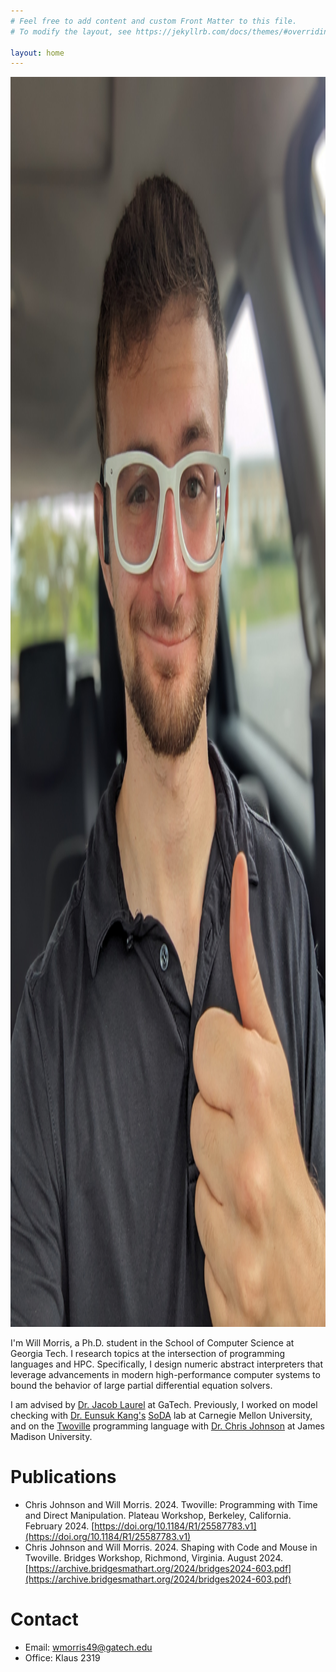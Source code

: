 ```yaml
---
# Feel free to add content and custom Front Matter to this file.
# To modify the layout, see https://jekyllrb.com/docs/themes/#overriding-theme-defaults

layout: home
---
```

<img src="will.jpg" alt="Photo of Will Morris" style="height: 50vh"> 

I'm Will Morris, a Ph.D. student in the School of Computer Science at Georgia Tech. I research topics at the intersection of programming languages and HPC. Specifically, I design numeric abstract interpreters that leverage advancements in modern high-performance computer systems to bound the behavior of large partial differential equation solvers. 

I am advised by [Dr. Jacob Laurel](https://jsl1994.github.io/) at GaTech. Previously, I worked on model checking with [Dr. Eunsuk Kang's](https://eskang.github.io/) [SoDA](https://cmu-soda.github.io/) lab at Carnegie Mellon University, and on the [Twoville](https://dl.acm.org/doi/pdf/10.5555/3606402.3606411) programming language with [Dr. Chris Johnson](https://twodee.org/) at James Madison University.

# Publications
* Chris Johnson and Will Morris. 2024. Twoville: Programming with Time and Direct Manipulation. Plateau Workshop, Berkeley, California. February 2024. [https://doi.org/10.1184/R1/25587783.v1](https://doi.org/10.1184/R1/25587783.v1)
* Chris Johnson and Will Morris. 2024. Shaping with Code and Mouse in Twoville. Bridges Workshop, Richmond, Virginia. August 2024. [https://archive.bridgesmathart.org/2024/bridges2024-603.pdf](https://archive.bridgesmathart.org/2024/bridges2024-603.pdf)

# Contact
* Email: wmorris49@gatech.edu
* Office: Klaus 2319

